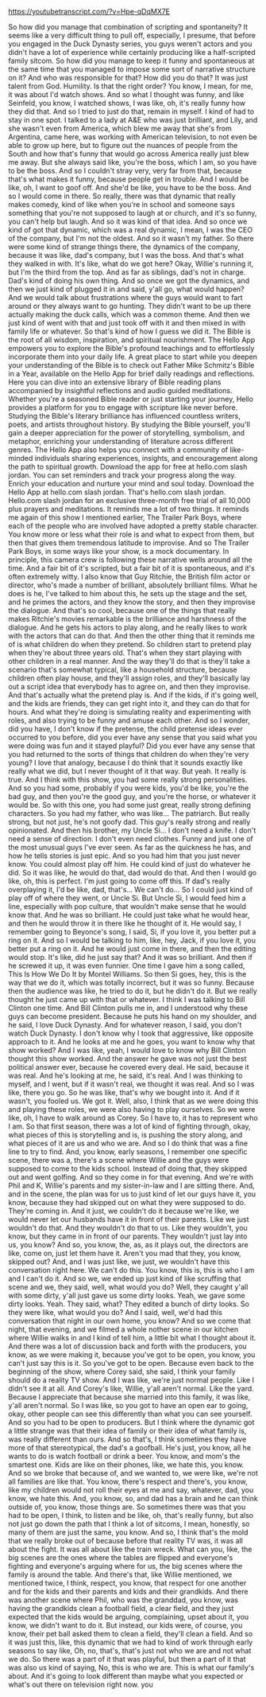 https://youtubetranscript.com/?v=Hpe-qDqMX7E

 So how did you manage that combination of scripting and spontaneity? It seems like a very difficult thing to pull off, especially, I presume, that before you engaged in the Duck Dynasty series, you guys weren't actors and you didn't have a lot of experience while certainly producing like a half-scripted family sitcom. So how did you manage to keep it funny and spontaneous at the same time that you managed to impose some sort of narrative structure on it? And who was responsible for that? How did you do that? It was just talent from God. Humility. Is that the right order? You know, I mean, for me, it was about I'd watch shows. And so what I thought was funny, and like Seinfeld, you know, I watched shows, I was like, oh, it's really funny how they did that. And so I tried to just do that, remain in myself. I kind of had to stay in one spot. I talked to a lady at A&E who was just brilliant, and Lily, and she wasn't even from America, which blew me away that she's from Argentina, came here, was working with American television, to not even be able to grow up here, but to figure out the nuances of people from the South and how that's funny that would go across America really just blew me away. But she always said like, you're the boss, which I am, so you have to be the boss. And so I couldn't stray very, very far from that, because that's what makes it funny, because people get in trouble. And I would be like, oh, I want to goof off. And she'd be like, you have to be the boss. And so I would come in there. So really, there was that dynamic that really makes comedy, kind of like when you're in school and someone says something that you're not supposed to laugh at or church, and it's so funny, you can't help but laugh. And so it was kind of that idea. And so once we kind of got that dynamic, which was a real dynamic, I mean, I was the CEO of the company, but I'm not the oldest. And so it wasn't my father. So there were some kind of strange things there, the dynamics of the company, because it was like, dad's company, but I was the boss. And that's what they walked in with. It's like, what do we got here? Okay, Willie's running it, but I'm the third from the top. And as far as siblings, dad's not in charge. Dad's kind of doing his own thing. And so once we got the dynamics, and then we just kind of plugged it in and said, y'all go, what would happen? And we would talk about frustrations where the guys would want to fart around or they always want to go hunting. They didn't want to be up there actually making the duck calls, which was a common theme. And then we just kind of went with that and just took off with it and then mixed in with family life or whatever. So that's kind of how I guess we did it. The Bible is the root of all wisdom, inspiration, and spiritual nourishment. The Hello App empowers you to explore the Bible's profound teachings and to effortlessly incorporate them into your daily life. A great place to start while you deepen your understanding of the Bible is to check out Father Mike Schmitz's Bible in a Year, available on the Hello App for brief daily readings and reflections. Here you can dive into an extensive library of Bible reading plans accompanied by insightful reflections and audio guided meditations. Whether you're a seasoned Bible reader or just starting your journey, Hello provides a platform for you to engage with scripture like never before. Studying the Bible's literary brilliance has influenced countless writers, poets, and artists throughout history. By studying the Bible yourself, you'll gain a deeper appreciation for the power of storytelling, symbolism, and metaphor, enriching your understanding of literature across different genres. The Hello App also helps you connect with a community of like-minded individuals sharing experiences, insights, and encouragement along the path to spiritual growth. Download the app for free at hello.com slash jordan. You can set reminders and track your progress along the way. Enrich your education and nurture your mind and soul today. Download the Hello App at hello.com slash jordan. That's hello.com slash jordan. Hello.com slash jordan for an exclusive three-month free trial of all 10,000 plus prayers and meditations. It reminds me a lot of two things. It reminds me again of this show I mentioned earlier, The Trailer Park Boys, where each of the people who are involved have adopted a pretty stable character. You know more or less what their role is and what to expect from them, but then that gives them tremendous latitude to improvise. And so The Trailer Park Boys, in some ways like your show, is a mock documentary. In principle, this camera crew is following these narrative wells around all the time. And a fair bit of it's scripted, but a fair bit of it is spontaneous, and it's often extremely witty. I also know that Guy Ritchie, the British film actor or director, who's made a number of brilliant, absolutely brilliant films. What he does is he, I've talked to him about this, he sets up the stage and the set, and he primes the actors, and they know the story, and then they improvise the dialogue. And that's so cool, because one of the things that really makes Ritchie's movies remarkable is the brilliance and harshness of the dialogue. And he gets his actors to play along, and he really likes to work with the actors that can do that. And then the other thing that it reminds me of is what children do when they pretend. So children start to pretend play when they're about three years old. That's when they start playing with other children in a real manner. And the way they'll do that is they'll take a scenario that's somewhat typical, like a household structure, because children often play house, and they'll assign roles, and they'll basically lay out a script idea that everybody has to agree on, and then they improvise. And that's actually what the pretend play is. And if the kids, if it's going well, and the kids are friends, they can get right into it, and they can do that for hours. And what they're doing is simulating reality and experimenting with roles, and also trying to be funny and amuse each other. And so I wonder, did you have, I don't know if the pretense, the child pretense ideas ever occurred to you before, did you ever have any sense that you said what you were doing was fun and it stayed playful? Did you ever have any sense that you had returned to the sorts of things that children do when they're very young? I love that analogy, because I do think that it sounds exactly like really what we did, but I never thought of it that way. But yeah. It really is true. And I think with this show, you had some really strong personalities. And so you had some, probably if you were kids, you'd be like, you're the bad guy, and then you're the good guy, and you're the horse, or whatever it would be. So with this one, you had some just great, really strong defining characters. So you had my father, who was like... The patriarch. But really strong, but not just, he's not goofy dad. This guy's really strong and really opinionated. And then his brother, my Uncle Si... I don't need a knife. I don't need a sense of direction. I don't even need clothes. Funny and just one of the most unusual guys I've ever seen. As far as the quickness he has, and how he tells stories is just epic. And so you had him that you just never know. You could almost play off him. He could kind of just do whatever he did. So it was like, he would do that, dad would do that. And then I would go like, oh, this is perfect. I'm just going to come off this. If dad's really overplaying it, I'd be like, dad, that's... We can't do... So I could just kind of play off of where they went, or Uncle Si. But Uncle Si, I would feed him a line, especially with pop culture, that wouldn't make sense that he would know that. And he was so brilliant. He could just take what he would hear, and then he would throw it in there like he thought of it. He would say, I remember going to Beyonce's song, I said, Si, if you love it, you better put a ring on it. And so I would be talking to him, like, hey, Jack, if you love it, you better put a ring on it. And he would just come in there, and then the editing would stop. It's like, did he just say that? And it was so brilliant. And then if he screwed it up, it was even funnier. One time I gave him a song called, This Is How We Do It by Montel Williams. So then Si goes, hey, this is the way that we do it, which was totally incorrect, but it was so funny. Because then the audience was like, he tried to do it, but he didn't do it. But we really thought he just came up with that or whatever. I think I was talking to Bill Clinton one time. And Bill Clinton pulls me in, and I understood why these guys can become president. Because he puts his hand on my shoulder, and he said, I love Duck Dynasty. And for whatever reason, I said, you don't watch Duck Dynasty. I don't know why I took that aggressive, like opposite approach to it. And he looks at me and he goes, you want to know why that show worked? And I was like, yeah, I would love to know why Bill Clinton thought this show worked. And the answer he gave was not just the best political answer ever, because he covered every deal. He said, because it was real. And he's looking at me, he said, it's real. And I was thinking to myself, and I went, but if it wasn't real, we thought it was real. And so I was like, there you go. So he was like, that's why we bought into it. And if it wasn't, you fooled us. We got it. Well, also, I think that as we were doing this and playing these roles, we were also having to play ourselves. So we were like, oh, I have to walk around as Corey. So I have to, it has to represent who I am. So that first season, there was a lot of kind of fighting through, okay, what pieces of this is storytelling and is, is pushing the story along, and what pieces of it are us and who we are. And so I do think that was a fine line to try to find. And, you know, early seasons, I remember one specific scene, there was a, there's a scene where Willie and the guys were supposed to come to the kids school. Instead of doing that, they skipped out and went golfing. And so they come in for that evening. And we're with Phil and K, Willie's parents and my sister-in-law and I are sitting there. And, and in the scene, the plan was for us to just kind of let our guys have it, you know, because they had skipped out on what they were supposed to do. They're coming in. And it just, we couldn't do it because we're like, we would never let our husbands have it in front of their parents. Like we just wouldn't do that. And they wouldn't do that to us. Like they wouldn't, you know, but they came in in front of our parents. They wouldn't just lay into us, you know? And so, you know, the, as, as it plays out, the directors are like, come on, just let them have it. Aren't you mad that they, you know, skipped out? And, and I was just like, we just, we wouldn't have this conversation right here. We can't do this. You know, this is, this is who I am and I can't do it. And so we, we ended up just kind of like scruffing that scene and we, they said, well, what would you do? Well, they caught y'all with some dirty, y'all just gave us some dirty looks. Yeah, we gave some dirty looks. Yeah. They said, what? They edited a bunch of dirty looks. So they were like, what would you do? And I said, well, we'd had this conversation that night in our own home, you know? And so we come that night, that evening, and we filmed a whole nother scene in our kitchen where Willie walks in and I kind of tell him, a little bit what I thought about it. And there was a lot of discussion back and forth with the producers, you know, as we were making it, because you've got to be open, you know, you can't just say this is it. So you've got to be open. Because even back to the beginning of the show, where Corey said, she said, I think your family should do a reality TV show. And I was like, we're just normal people. Like I didn't see it at all. And Corey's like, Willie, y'all aren't normal. Like the yard. Because I appreciate that because she married into this family, it was like, y'all aren't normal. So I was like, so you got to have an open ear to going, okay, other people can see this differently than what you can see yourself. And so you had to be open to producers. But I think where the dynamic got a little strange was that their idea of family or their idea of what family is, was really different than ours. And so that's, I think sometimes they have more of that stereotypical, the dad's a goofball. He's just, you know, all he wants to do is watch football or drink a beer. You know, and mom's the smartest one. Kids are like on their phones, like, we hate this, you know. And so we broke that because of, and we wanted to, we were like, we're not all families are like that. You know, there's respect and there's, you know, like my children would not roll their eyes at me and say, whatever, dad, you know, we hate this. And, you know, so, and dad has a brain and he can think outside of, you know, those things are. So sometimes there was that you had to be open, I think, to listen and be like, oh, that's really funny, but also not just go down the path that I think a lot of sitcoms, I mean, honestly, so many of them are just the same, you know. And so, I think that's the mold that we really broke out of because before that reality TV was, it was all about the fight. It was all about like the train wreck. What can you, like, the big scenes are the ones where the tables are flipped and everyone's fighting and everyone's arguing where for us, the big scenes where the family is around the table. And there's that, like Willie mentioned, we mentioned twice, I think, respect, you know, that respect for one another and for the kids and their parents and kids and their grandkids. And there was another scene where Phil, who was the granddad, you know, was having the grandkids clean a football field, a clear field, and they just expected that the kids would be arguing, complaining, upset about it, you know, we didn't want to do it. But instead, our kids were, of course, you know, their pet ball asked them to clean a field, they'll clean a field. And so it was just this, like, this dynamic that we had to kind of work through early seasons to say like, Oh, no, that's, that's just not who we are and not what we do. So there was a part of it that was playful, but then a part of it that was also us kind of saying, No, this is who we are. This is what our family's about. And it's going to look different than maybe what you expected or what's out there on television right now. you